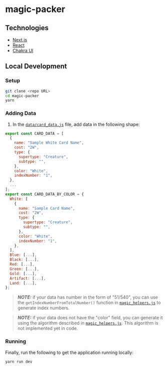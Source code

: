 # magic-packer

## Technologies

- [Next.js](https://nextjs.org/)
- [React](https://reactjs.org/)
- [Chakra UI](https://chakra-ui.com/)

## Local Development
### Setup
```sh
git clone <repo URL>
cd magic-packer
yarn
```

### Adding Data
1. In the [`data/card_data.js`](data/card_data.js) file, add data in the following shape:
```js
export const CARD_DATA = [
  {
    name: "Sample White Card Name",
    cost: "2W",
    type: {
      supertype: "Creature",
      subtype: "",
    },
    color: "White",
    indexNumber: "1",
  },
  ...
];
export const CARD_DATA_BY_COLOR = {
  White: [
    {
      name: "Sample Card Name",
      cost: "2W",
      type: {
        supertype: "Creature",
        subtype: "",
      },
      color: "White",
      indexNumber: "1",
    },
  ],
  Blue: [...],
  Black: [...],
  Red: [...],
  Green: [...],
  Gold: [...],
  Artifact: [...],
  Land: [...],
};
```
> **_NOTE:_** if your data has number in the form of "51/540", you can use the `getIndexNumberFromTotalNumber()` function in [`magic_helpers.js`](src/magic_helpers.js) to generate index numbers.

> **_NOTE:_** if your data does not have the "color" field, you can generate it using the algorithm described in [`magic_helpers.js`](src/magic_helpers.js). This algorithm is not implemented yet in code.

### Running
Finally, run the following to get the application running locally:
```sh
yarn run dev
```
